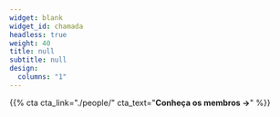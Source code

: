 ```yaml
---
widget: blank
widget_id: chamada
headless: true
weight: 40
title: null
subtitle: null
design:
  columns: "1"
---
```

{{% cta cta_link="./people/" cta_text="**Conheça os membros →**" %}}